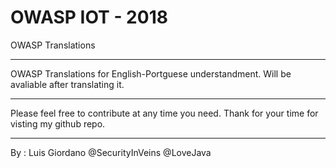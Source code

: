 # OWASP IOT - 2018
OWASP Translations



<hr>
 OWASP Translations for English-Portguese understandment. Will be avaliable after translating it.
<hr>
Please feel free to contribute at any time you need. Thank for your time for visting my github repo.
<hr>

By :
Luis Giordano
@SecurityInVeins
@LoveJava
